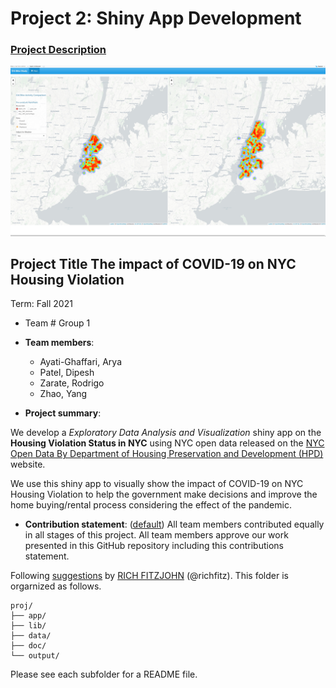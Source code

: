 # Project 2: Shiny App Development

### [Project Description](doc/project2_desc.md)

![screenshot](doc/figs/map.jpg)

## Project Title The impact of COVID-19 on NYC Housing Violation
Term: Fall 2021

+ Team # Group 1
+ **Team members**: 
	+ Ayati-Ghaffari, Arya
	+ Patel, Dipesh 
	+ Zarate, Rodrigo
	+ Zhao, Yang

+ **Project summary**: 

We develop a *Exploratory Data Analysis and Visualization* shiny app on the **Housing Violation Status in NYC** using NYC open data released on the [NYC Open Data By Department of Housing Preservation and Development (HPD)](https://data.cityofnewyork.us/Housing-Development/Housing-Maintenance-Code-Violations/wvxf-dwi5) website.

We use this shiny app to visually show the impact of COVID-19 on NYC Housing Violation to help the government make decisions and improve the home buying/rental process considering the effect of the pandemic.

+ **Contribution statement**: ([default](doc/a_note_on_contributions.md)) All team members contributed equally in all stages of this project. All team members approve our work presented in this GitHub repository including this contributions statement. 

Following [suggestions](http://nicercode.github.io/blog/2013-04-05-projects/) by [RICH FITZJOHN](http://nicercode.github.io/about/#Team) (@richfitz). This folder is orgarnized as follows.

```
proj/
├── app/
├── lib/
├── data/
├── doc/
└── output/
```

Please see each subfolder for a README file.

